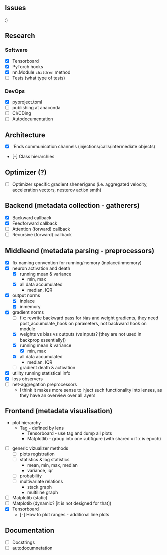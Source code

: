 ## Issues

:)

## Research

### Software

- [x] Tensorboard
- [x] PyTorch hooks
- [x] nn.Module `children` method
- [ ] Tests (what type of tests)

### DevOps
- [x] pyproject.toml
- [ ] publishing at anaconda
- [ ] CI/CDing
- [ ] Autodocumentation

## Architecture

- [x] 'Ends communication channels (injections/calls/intermediate objects)
- [-] Class hierarchies

## Optimizer (?)

- [ ] Optimizer specific gradient shenenigans (i.e. aggregated velocity, acceleration vectors, nesterov action smth)

## Backend (metadata collection - gatherers)

- [x] Backward callback
- [x] Feedforward callback
- [ ] Attention (forward) callback
- [ ] Recursive (forward) callback

## Middleend (metadata parsing - preprocessors)

- [x] fix naming convention for running/memory (inplace/inmemory)
- [x] neuron activation and death
    - [x] running mean & variance
        - min, max
    - [x] all data accumulated
        - median, IQR
- [x] output norms
    - [x] inplace
    - [x] inmemory
- [x] gradient norms
    - [ ] fix: rewrite backward pass for bias and weight gradients, they need post\_accumulate\_hook on parameters, not backward hook on module
    - [x] weights vs bias vs outputs (vs inputs? [they are not used in backprop essentially])
    - [x] running mean & variance
        - [x] min, max
    - [x] all data accumulated
        - median, IQR
    - [ ] gradient death & activation
- [x] utility running statistical info
- [x] loss observers
- [ ] net-aggregation preprocessors
    - I think it makes more sense to inject such functionality into lenses, as they have an overview over all layers

## Frontend (metadata visualisation)

- plot hierarchy
    - Tag - defined by lens
        - Tensorboard - use tag and dump all plots
        - Matplotlib  - group into one subfigure (with shared x if x is epoch)

- [ ] generic vizualizer methods
    - [ ] plots registration
    - [ ] statistics & log statistics
        - mean, min, max, median
        - variance, iqr
    - [ ] probability
    - [ ] multivariate relations
        - stack graph
        - multiline graph

- [ ] Matplotib (static)
- [ ] Matplotib (dynamic? [it is not designed for that])
- [x] Tensorboard
    - [-] How to plot ranges - additional line plots


## Documentation

- [ ] Docstrings
- [ ] autodocumnetation
